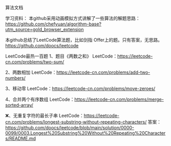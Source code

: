 算法文档

学习资料：
本github采用动画模拟方式讲解了一些算法的解题思路：
https://github.com/chefyuan/algorithm-base?utm_source=gold_browser_extension

本github总结了LeetCode算法题，比如剑指 Offer上的题。只有答案，无思路。
https://github.com/doocs/leetcode

LeetCode最热一百题
1、题目《两数之和》
    LeetCode：https://leetcode-cn.com/problems/two-sum/

2、两数相加
    LeetCode：https://leetcode-cn.com/problems/add-two-numbers/

3、移动零
    LeetCode：https://leetcode-cn.com/problems/move-zeroes/

4、合并两个有序数组
    LeetCode：https://leetcode-cn.com/problems/merge-sorted-array/

❌、无重复字符的最长子串
    LeetCode：https://leetcode-cn.com/problems/longest-substring-without-repeating-characters/
    答案：https://github.com/doocs/leetcode/blob/main/solution/0000-0099/0003.Longest%20Substring%20Without%20Repeating%20Characters/README.md
